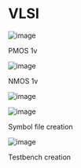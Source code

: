 # VLSI

![image](https://github.com/user-attachments/assets/cb939de9-c319-47c3-834d-3db1ffa959ae)

PMOS 1v

![image](https://github.com/user-attachments/assets/a9958853-7936-4fc2-b331-258821e6b315)

NMOS 1v

![image](https://github.com/user-attachments/assets/c6094ae3-2be2-44c7-bfcd-75bf507ab0b9)


![image](https://github.com/user-attachments/assets/85c32221-b070-4c85-ba1a-1e62cd3b518b)

Symbol file creation

![image](https://github.com/user-attachments/assets/d0ad1931-b785-44fc-8591-44ed58db8510)

Testbench creation
